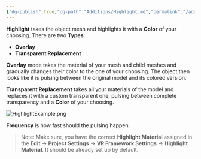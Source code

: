 ```yaml
---
{"dg-publish":true,"dg-path":"Additions/Highlight.md","permalink":"/additions/highlight/","noteIcon":""}
---
```


**Highlight** takes the object mesh and highlights it with a **Color** of your choosing. 
There are two **Types**: 
- **Overlay**
- **Transparent Replacement**

**Overlay** mode takes the material of your mesh and child meshes and gradually changes their color to the one of your choosing. The object then looks like it is pulsing between the original model and its colored version.

**Transparent Replacement** takes all your materials of the model and replaces it with a custom transparent one, pulsing between complete transparency and a **Color** of your choosing. 

![HighlightExample.png](/img/user/img/HighlightExample.png)

**Frequency** is how fast should the pulsing happen.

>Note: Make sure, you have the correct **Highlight Material** assigned in the **Edit** → **Project Settings** → **VR Framework Settings** → **Highlight Material**. It should be already set up by default.